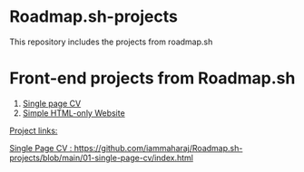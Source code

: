 # Roadmap.sh-projects
This repository includes the projects from roadmap.sh

# Front-end projects from Roadmap.sh
<ol>
  <li><a href="https://roadmap.sh/projects/single-page-cv">Single page CV</li>
  <li><a href="https://roadmap.sh/projects/basic-html-website">Simple HTML-only Website</li>
</ol>


Project links:

Single Page CV : https://github.com/iammaharaj/Roadmap.sh-projects/blob/main/01-single-page-cv/index.html
